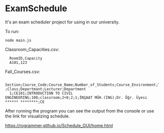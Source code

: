 # ExamSchedule

It's an exam scheduler project for using in our university. 
        
To run:

    node main.js
    
Classroom_Capacities.csv:
      
      RoomID,Capacity
      A101,123
      
Fall_Courses.csv:
      
      Section;Course_Code;Course_Name;Number_of_Students;Course_Environment;T+U;AKTS ;Class;Depertmant;Lecturer;Department
      1;CE101;INTRODUCTION TO CIVIL ENGINEERING;100;classroom;2+0;2;1;İNŞAAT MÜH.(İNG);Dr. Öğr. Üyesi ****** ********;CE

After running the program you can see the output from the console or use the link for visualizing schedule.

https://rogrammer.github.io/Schedule_GUI/home.html
